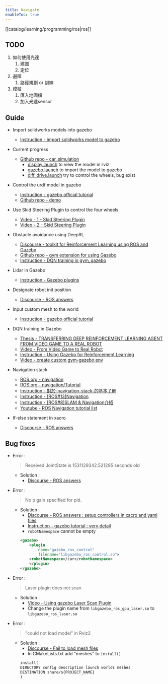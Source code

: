 ```yaml
---
title: Navigate
enableToc: true
---
```

[[catalog/learning/programming/ros|ros]]

## TODO
1. 如何使用光達
    1. 建圖
    2. 定位
2. 避障   
    1. 路徑規劃 or 訓練   
3. 模擬  
	1. 匯入地圖檔  
	2. 加入光達sensor  

## Guide
- Import solidworks models into gazebo  
	- [Instruction - import solidworks model to gazebo](https://blogs.solidworks.com/teacher/wp-content/uploads/sites/3/WPI-Robotics-SolidWorks-to-Gazebo.pdf)  

- Current progress
    - [Github repo - car_simulation](https://github.com/zebra314/car_simulation)  
	    - [display.launch](https://github.com/zebra314/car_simualtion/blob/main/launch/display.launch) to view the model in rviz  
	    - [gazebo.launch](https://github.com/zebra314/car_simualtion/blob/main/launch/gazebo.launch) to import the model to gazebo  
	    - [diff_drive.launch](https://github.com/zebra314/car_simualtion/blob/main/launch/diff_drive.launch) try to control the wheels, bug exist   
	    <!-- - [car_world.launch]() testing custom xacro file   -->
	    <!-- - [car_control.launch]() testing car movement control   -->

- Control the urdf model in gazebo  
	- [Instruction - gazebo official tutorial](https://classic.gazebosim.org/tutorials?tut=ros_control)  
	- [Github repo - demo](https://github.com/ros-simulation/gazebo_ros_demos)  
	<!-- - [- setting velocity on joints]()   -->

- Use Skid Steering Plugin to control the four wheels  
	- [Video - 1 - Skid Steering Plugin](https://www.youtube.com/watch?v=A_PDyn2F9bI)  
	- [Video - 2 - Skid Steering Plugin](https://www.youtube.com/watch?v=sb7FoOGzb8E)  
- Obstacle avoidance using DeepRL  
	- [Discourse - toolkit for Reinforcement Learning using ROS and Gazebo](https://discourse.ros.org/t/a-toolkit-for-reinforcement-learning-using-ros-and-gazebo/442/2)  
	- [Github repo - gym extension for using Gazebo](https://github.com/erlerobot/gym-gazebo/)  
	- [Instruction - DQN training in gym_gazebo](https://porter.gitbook.io/deep-learning-series/di-si-zhang-ros-ji-qi-ren/gymgazebo-an-zhuang-hou-de-ce-shi)  

- Lidar in Gazebo  
	- [Instruction - Gazebo plugins](https://classic.gazebosim.org/tutorials?tut=ros_gzplugins#GPULaser)  

- Designate robot init position  
	- [Discourse - ROS answers](https://answers.ros.org/question/40627/how-do-i-set-the-inital-pose-of-a-robot-in-gazebo/)  

- Input custom mesh to the world  
	- [Instruction - gazebo official tutorial](https://classic.gazebosim.org/tutorials?tut=import_mesh&cat=build_robot)  

- DQN training in Gazebo  
	- [Thesis - TRANSFERRING DEEP REINFORCEMENT LEARNING AGENT FROM VIDEO GAME TO A REAL ROBOT](https://erepo.uef.fi/handle/123456789/21382)  
	- [Video - From Video Game to Real Robot](https://karelics.fi/from-video-game-to-real-robot/)  
	- [Instruction - Using Gazebo for Reinforcement Learning](https://karelics.fi/using-gazebo-for-reinforcement-learning/)  
	- [Video - create custom gym-gazebo env](https://www.youtube.com/watch?v=tfca_gXvmWs)

- Navigation stack
	- [ROS.org - navigation](http://wiki.ros.org/navigation)
	- [ROS.org - navigation/Tutorial](https://wiki.ros.org/navigation/Tutorials)  
	- [Instruction - 對於-navigation-stack-的基本了解](https://charlyhuangrostutorial.wordpress.com/2016/03/04/%E5%B0%8D%E6%96%BC-navigation-stack-%E7%9A%84%E5%9F%BA%E6%9C%AC%E4%BA%86%E8%A7%A3/comment-page-1/)   
	- [Instruction - [ROS#13]Navigation](https://ithelp.ithome.com.tw/articles/10222020)   
	- [Instruction - [ROS#8]SLAM & Navigation介紹](https://ithelp.ithome.com.tw/articles/10219552)   
	- [Youtube - ROS Navigation tutorial list](https://www.youtube.com/playlist?list=PLK0b4e05LnzZA_fWYi1_VEuBzNw9BGo6s)   

- If-else statement in xacro  
	- [Discourse - ROS answers](https://answers.ros.org/question/349515/conditional-block-for-params-on-macro-xacro/)  

## Bug fixes
- Error :
	> Received JointState is 1531129342.521295 seconds old
	- Solution :  
		- [Discourse - ROS answers](https://answers.ros.org/question/296720/delay-in-jointstates/)  

- Error :
	> No p gain specified for pid.
	- Solution :  
		- [Discourse - ROS answers : setup controllers in xacro and yaml files](https://answers.ros.org/question/326628/how-to-control-velocity-of-joints-in-gazebo-using-ros_controllers/)  
		- [Instruction - gazebo tutorial : very detail](https://sir.upc.edu/projects/rostutorials/10-gazebo_control_tutorial/index.html)  
		- ```robotNamespace``` cannot be empty 
		```xml
		<gazebo>
			<plugin
				name="gazebo_ros_control"
				filename="libgazebo_ros_control.so">
			<robotNamespace>/car</robotNamespace>
			</plugin>
		</gazebo>
		```  

- Error :
	> Laser plugin does not scan
	- Solution :
		- [Video - Using gazebo Laser Scan Plugin](https://www.youtube.com/watch?v=M_pzenkPZfE)  
		- Change the plugin name from ```libgazebo_ros_gpu_laser.so``` to ```libgazebo_ros_laser.so```
  
- Error :
	> "could not load model" in Rviz2  
	- Solution :
		- [Discourse - Fail to load mesh files](https://www.reddit.com/r/ROS/comments/w7zu18/ros2_foxy_mesh_file_isnt_loading_into_rviz/)  
		- In CMakeLists.txt add "meshes" to ```install()```
		```txt
		install(
		DIRECTORY config description launch worlds meshes
		DESTINATION share/${PROJECT_NAME}
		)
		```



